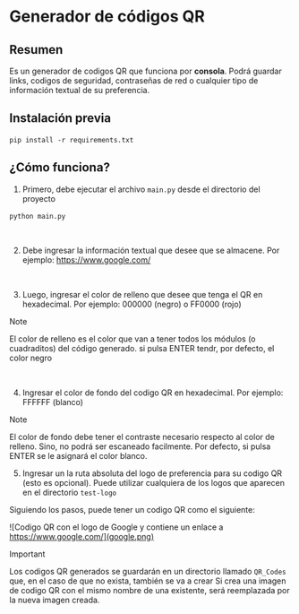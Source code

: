 # Generador de códigos QR

## Resumen

Es un generador de codigos QR que funciona por **consola**.
Podrá guardar links, codigos de seguridad, contraseñas de red
o cualquier tipo de información textual de su preferencia.

## Instalación previa
```
pip install -r requirements.txt
```

## ¿Cómo funciona?

1. Primero, debe ejecutar el archivo `main.py` desde el directorio del proyecto

```
python main.py
```
&nbsp;

2. Debe ingresar la información textual que desee que se almacene. Por ejemplo: https://www.google.com/


&nbsp;

3. Luego, ingresar el color de relleno que desee que tenga el QR en
hexadecimal. Por ejemplo: 000000 (negro) o FF0000 (rojo)

> [!NOTE]
> El color de relleno es el color que van a tener todos los módulos (o cuadraditos)
del código generado. si pulsa ENTER tendr, por defecto, el color negro 

&nbsp;

4. Ingresar el color de fondo del codigo QR en hexadecimal. Por ejemplo:
FFFFFF (blanco)

> [!NOTE]
> El color de fondo debe tener el contraste necesario respecto al color de relleno. Sino, no podrá ser escaneado facilmente.
Por defecto, si pulsa ENTER se le asignará el color blanco.

5. Ingresar un la ruta absoluta del logo de preferencia para su codigo QR (esto es opcional). Puede
utilizar cualquiera de los logos que aparecen en el directorio `test-logo`


Siguiendo los pasos, puede tener un codigo QR como el siguiente:

![Codigo QR con el logo de Google y contiene un enlace a https://www.google.com/](google.png)


> [!IMPORTANT]
> Los codigos QR generados se guardarán en un directorio llamado `QR_Codes` que, en el caso de que no exista, también 
se va a crear
> Si crea una imagen de codigo QR con el mismo nombre de una existente, será reemplazada por la nueva imagen creada.

